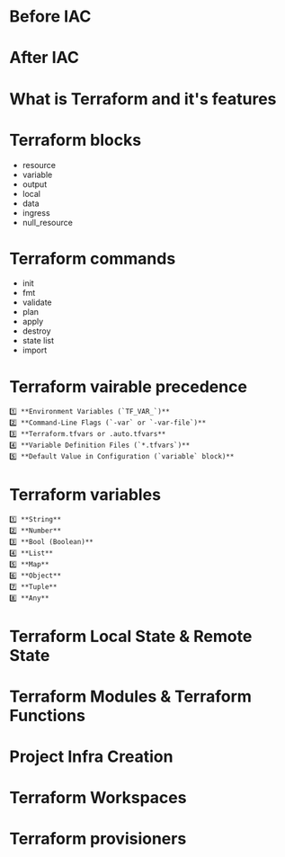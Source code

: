 # Before IAC
# After IAC
# What is Terraform and it's features
# Terraform blocks
   - resource
   - variable
   - output
   - local
   - data
   - ingress
   - null_resource
# Terraform commands
   - init
   - fmt
   - validate
   - plan
   - apply
   - destroy
   - state list
   - import
# Terraform vairable precedence
    1️⃣ **Environment Variables (`TF_VAR_`)**  
    2️⃣ **Command-Line Flags (`-var` or `-var-file`)**  
    3️⃣ **Terraform.tfvars or .auto.tfvars**  
    4️⃣ **Variable Definition Files (`*.tfvars`)**  
    5️⃣ **Default Value in Configuration (`variable` block)**  
# Terraform variables
    1️⃣ **String**  
    2️⃣ **Number**  
    3️⃣ **Bool (Boolean)**  
    4️⃣ **List**  
    5️⃣ **Map**  
    6️⃣ **Object**  
    7️⃣ **Tuple**  
    8️⃣ **Any**
# Terraform Local State & Remote State
# Terraform Modules & Terraform Functions
# Project Infra Creation

# Terraform Workspaces
# Terraform provisioners